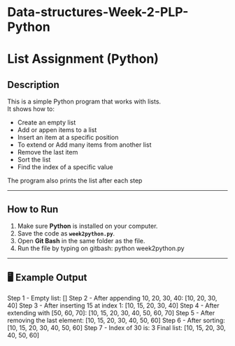 # Data-structures-Week-2-PLP-Python
# List Assignment (Python)

##  Description  
This is a simple Python program that works with lists.  
It shows how to:  
-  Create an empty list  
-  Add or appen  items to a list  
-  Insert an item at a specific position  
-  To extend or Add many items from another list 
-  Remove the last item  
-  Sort the list  
-  Find the index of a specific value  

The program also prints the list after each step 

---

##  How to Run  
1. Make sure **Python** is installed on your computer.  
2. Save the code as **`week2python.py`**.  
3. Open **Git Bash** in the same folder as the file.  
4. Run the file by typing on gitbash: python week2python.py

---

## 🖥 Example Output

Step 1 - Empty list: []
Step 2 - After appending 10, 20, 30, 40: [10, 20, 30, 40]
Step 3 - After inserting 15 at index 1: [10, 15, 20, 30, 40]
Step 4 - After extending with [50, 60, 70]: [10, 15, 20, 30, 40, 50, 60, 70]
Step 5 - After removing the last element: [10, 15, 20, 30, 40, 50, 60]
Step 6 - After sorting: [10, 15, 20, 30, 40, 50, 60]
Step 7 - Index of 30 is: 3
Final list: [10, 15, 20, 30, 40, 50, 60]



